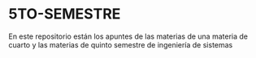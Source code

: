 # 5TO-SEMESTRE
En este repositorio están los apuntes de las materias de una materia de cuarto y las materias de quinto semestre de ingeniería de sistemas

